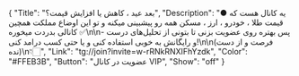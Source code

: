 {
"Title": "بعد عید  ، کاهش یا افزایش قیمت؟",
"Description": "● یه کانال هست که قیمت طلا ، خودرو ، ارز ، مسکن همه رو پیشبینی میکنه و تو این اوضاع مملکت همچین کانالی بدردت میخوره ✅\n\n- پس بهتره روی عضویت بزنی تا بتونی از تحلیل‌های درست و رایگانش به خوبی استفاده کنی و یا حتی کسب درامد کنی!\n\n(فرصت و از دست نده)\n👇🏻",
"Link": "tg://join?invite=w-rRNkRNXIFhYzdk",
"Color": "#FFEB3B",
"Button": "عضویت در کانال VIP",
"Show": "off"
}
